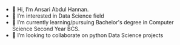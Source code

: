 - 👋 Hi, I’m Ansari Abdul Hannan.
- 👀 I’m interested in Data Science field
- 🌱 I’m currently learning/pursuing Bachelor's degree in Computer Science
Second Year BCS.
- 💞️ I’m looking to collaborate on python Data Science projects

<!---
hannan402data/hannan402data is a ✨ special ✨ repository because its `README.md` (this file) appears on your GitHub profile.
You can click the Preview link to take a look at your changes.
--->
